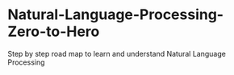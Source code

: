 # Natural-Language-Processing-Zero-to-Hero
Step by step road map to learn and understand Natural Language Processing
